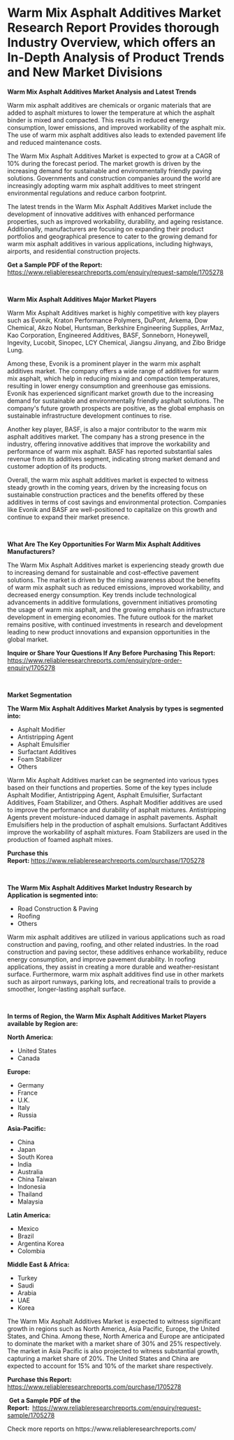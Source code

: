 <p><h1>Warm Mix Asphalt Additives Market Research Report Provides thorough Industry Overview, which offers an In-Depth Analysis of Product Trends and New Market Divisions</h1></p><p><strong>Warm Mix Asphalt Additives Market Analysis and Latest Trends</strong></p>
<p><p>Warm mix asphalt additives are chemicals or organic materials that are added to asphalt mixtures to lower the temperature at which the asphalt binder is mixed and compacted. This results in reduced energy consumption, lower emissions, and improved workability of the asphalt mix. The use of warm mix asphalt additives also leads to extended pavement life and reduced maintenance costs.</p><p>The Warm Mix Asphalt Additives Market is expected to grow at a CAGR of 10% during the forecast period. The market growth is driven by the increasing demand for sustainable and environmentally friendly paving solutions. Governments and construction companies around the world are increasingly adopting warm mix asphalt additives to meet stringent environmental regulations and reduce carbon footprint.</p><p>The latest trends in the Warm Mix Asphalt Additives Market include the development of innovative additives with enhanced performance properties, such as improved workability, durability, and ageing resistance. Additionally, manufacturers are focusing on expanding their product portfolios and geographical presence to cater to the growing demand for warm mix asphalt additives in various applications, including highways, airports, and residential construction projects.</p></p>
<p><strong>Get a Sample PDF of the Report:&nbsp;</strong> <a href="https://www.reliableresearchreports.com/enquiry/request-sample/1705278">https://www.reliableresearchreports.com/enquiry/request-sample/1705278</a></p>
<p>&nbsp;</p>
<p><strong>Warm Mix Asphalt Additives Major Market Players</strong></p>
<p><p>Warm Mix Asphalt Additives market is highly competitive with key players such as Evonik, Kraton Performance Polymers, DuPont, Arkema, Dow Chemical, Akzo Nobel, Huntsman, Berkshire Engineering Supplies, ArrMaz, Kao Corporation, Engineered Additives, BASF, Sonneborn, Honeywell, Ingevity, Lucobit, Sinopec, LCY Chemical, Jiangsu Jinyang, and Zibo Bridge Lung.</p><p>Among these, Evonik is a prominent player in the warm mix asphalt additives market. The company offers a wide range of additives for warm mix asphalt, which help in reducing mixing and compaction temperatures, resulting in lower energy consumption and greenhouse gas emissions. Evonik has experienced significant market growth due to the increasing demand for sustainable and environmentally friendly asphalt solutions. The company's future growth prospects are positive, as the global emphasis on sustainable infrastructure development continues to rise.</p><p>Another key player, BASF, is also a major contributor to the warm mix asphalt additives market. The company has a strong presence in the industry, offering innovative additives that improve the workability and performance of warm mix asphalt. BASF has reported substantial sales revenue from its additives segment, indicating strong market demand and customer adoption of its products.</p><p>Overall, the warm mix asphalt additives market is expected to witness steady growth in the coming years, driven by the increasing focus on sustainable construction practices and the benefits offered by these additives in terms of cost savings and environmental protection. Companies like Evonik and BASF are well-positioned to capitalize on this growth and continue to expand their market presence.</p></p>
<p>&nbsp;</p>
<p><strong>What Are The Key Opportunities For Warm Mix Asphalt Additives Manufacturers?</strong></p>
<p><p>The Warm Mix Asphalt Additives market is experiencing steady growth due to increasing demand for sustainable and cost-effective pavement solutions. The market is driven by the rising awareness about the benefits of warm mix asphalt such as reduced emissions, improved workability, and decreased energy consumption. Key trends include technological advancements in additive formulations, government initiatives promoting the usage of warm mix asphalt, and the growing emphasis on infrastructure development in emerging economies. The future outlook for the market remains positive, with continued investments in research and development leading to new product innovations and expansion opportunities in the global market.</p></p>
<p><strong>Inquire or Share Your Questions If Any Before Purchasing This Report:</strong> <a href="https://www.reliableresearchreports.com/enquiry/pre-order-enquiry/1705278">https://www.reliableresearchreports.com/enquiry/pre-order-enquiry/1705278</a></p>
<p>&nbsp;</p>
<p><strong>Market Segmentation</strong></p>
<p><strong>The Warm Mix Asphalt Additives Market Analysis by types is segmented into:</strong></p>
<p><ul><li>Asphalt Modifier</li><li>Antistripping Agent</li><li>Asphalt Emulsifier</li><li>Surfactant Additives</li><li>Foam Stabilizer</li><li>Others</li></ul></p>
<p><p>Warm Mix Asphalt Additives market can be segmented into various types based on their functions and properties. Some of the key types include Asphalt Modifier, Antistripping Agent, Asphalt Emulsifier, Surfactant Additives, Foam Stabilizer, and Others. Asphalt Modifier additives are used to improve the performance and durability of asphalt mixtures. Antistripping Agents prevent moisture-induced damage in asphalt pavements. Asphalt Emulsifiers help in the production of asphalt emulsions. Surfactant Additives improve the workability of asphalt mixtures. Foam Stabilizers are used in the production of foamed asphalt mixes.</p></p>
<p><strong>Purchase this Report:&nbsp;</strong><a href="https://www.reliableresearchreports.com/purchase/1705278">https://www.reliableresearchreports.com/purchase/1705278</a></p>
<p>&nbsp;</p>
<p><strong>The Warm Mix Asphalt Additives Market Industry Research by Application is segmented into:</strong></p>
<p><ul><li>Road Construction & Paving</li><li>Roofing</li><li>Others</li></ul></p>
<p><p>Warm mix asphalt additives are utilized in various applications such as road construction and paving, roofing, and other related industries. In the road construction and paving sector, these additives enhance workability, reduce energy consumption, and improve pavement durability. In roofing applications, they assist in creating a more durable and weather-resistant surface. Furthermore, warm mix asphalt additives find use in other markets such as airport runways, parking lots, and recreational trails to provide a smoother, longer-lasting asphalt surface.</p></p>
<p>&nbsp;</p>
<p><strong>In terms of Region, the Warm Mix Asphalt Additives Market Players available by Region are:</strong></p>
<p>
    <p> <strong> North America: </strong>
        <ul>
            <li>United States</li>
            <li>Canada</li>
        </ul>
        </p> 
    <p> <strong> Europe: </strong>
        <ul>
            <li>Germany</li>
            <li>France</li>
            <li>U.K.</li>
            <li>Italy</li>
            <li>Russia</li>
        </ul>
        </p> 
    <p> <strong> Asia-Pacific: </strong>
        <ul>
            <li>China</li>
            <li>Japan</li>
            <li>South Korea</li>
            <li>India</li>
            <li>Australia</li>
            <li>China Taiwan</li>
            <li>Indonesia</li>
            <li>Thailand</li>
            <li>Malaysia</li>
        </ul>
        </p> 
    <p> <strong> Latin America: </strong>
        <ul>
            <li>Mexico</li>
            <li>Brazil</li>
            <li>Argentina Korea</li>
            <li>Colombia</li>
        </ul>
        </p> 
    <p> <strong> Middle East & Africa: </strong>
        <ul>
            <li>Turkey</li>
            <li>Saudi</li>
            <li>Arabia</li>
            <li>UAE</li>
            <li>Korea</li>
        </ul>
    </p>
    </p>
<p><p>The Warm Mix Asphalt Additives Market is expected to witness significant growth in regions such as North America, Asia Pacific, Europe, the United States, and China. Among these, North America and Europe are anticipated to dominate the market with a market share of 30% and 25% respectively. The market in Asia Pacific is also projected to witness substantial growth, capturing a market share of 20%. The United States and China are expected to account for 15% and 10% of the market share respectively.</p></p>
<p><strong>Purchase this Report: </strong><a href="https://www.reliableresearchreports.com/purchase/1705278">https://www.reliableresearchreports.com/purchase/1705278</a></p>
<p>&nbsp;<strong>Get a Sample PDF of the Report:&nbsp;&nbsp;</strong><a href="https://www.reliableresearchreports.com/enquiry/request-sample/1705278">https://www.reliableresearchreports.com/enquiry/request-sample/1705278</a></p>
<p><strong></strong></p>
<p>Check more reports on https://www.reliableresearchreports.com/</p>
